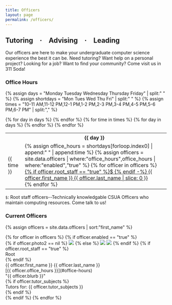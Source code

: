```yaml
---
title: Officers
layout: page
permalink: /officers/
---
```


## Tutoring · Advising · Leading

Our officers are here to make your undergraduate computer science experience
the best it can be. Need tutoring? Want help on a personal project? Looking for
a job? Want to find your community? Come visit us in 311 Soda!

### Office Hours

{% assign days = "Monday Tuesday Wednesday Thursday Friday" | split:" " %}
{% assign shortdays = "Mon Tues Wed Thu Fri" | split:" " %}
{% assign times = "10-11 AM,11-12 PM,12-1 PM,1-2 PM,2-3 PM,3-4 PM,4-5 PM,5-6 PM,6-7 PM"
	| split:"," %}

<div class="officer-calendar">
<table>
<tr>
<th>
</th>
{% for day in days %}
<th class="day">
{{ day }}
</th>
{% endfor %}
</tr>
{% for time in times %}
<tr>
<td class="time">
{{ time }}
</td>
{% for day in days %}
<td class="officer-cell">
{% assign office_hours = shortdays[forloop.index0] | append:" " | append:time %}
{% assign officers = site.data.officers
	| where:"office_hours",office_hours
	| where:"enabled","true" %}
{% for officer in officers %}
<div class="{% if officer.root_staff == "true" %}root-staff{% endif %}">
<a href="#{{ officer.first_name }}{{ officer.last_name }}">
{% if officer.root_staff == "true" %}$&nbsp;{% endif -%}
{{ officer.first_name }}&nbsp;{{ officer.last_name | slice: 0 }}
</a>
</div>
{% endfor %}
</td>
{% endfor %}
</tr>
{% endfor %}
</table>
</div>

`$`: Root staff officers--Technically knowledgable CSUA Officers who maintain
computing resources. Come talk to us!

### Current Officers

{% assign officers = site.data.officers | sort:"first_name" %}
<div class="roster">
{% for officer in officers %}
{% if officer.enabled == "true" %}
<div class="officer" id="{{ officer.first_name }}{{ officer.last_name }}">
<div class="photo-frame">
{% if officer.photo2 == nil %}
<img class="single" src="https://www.csua.berkeley.edu/media/{{ officer.photo1 }}">
{% else %}
<img class="photoone" src="https://www.csua.berkeley.edu/media/{{ officer.photo1 }}">
<img class="phototwo" src="https://www.csua.berkeley.edu/media/{{ officer.photo2 }}">
{% endif %}
{% if officer.root_staff == "true" %}
<div class="root-staff-banner">Root</div>
{% endif %}
</div>
<div class="name">{{ officer.first_name }} {{ officer.last_name }}</div>
<div class="officehours" markdown="1">
[{{ officer.office_hours }}](#office-hours)
</div>
<div class="blurb">"{{ officer.blurb }}"</div>
{% if officer.tutor_subjects %}
<div class="tutor_subjects">Tutors for: {{ officer.tutor_subjects }}</div>
{% endif %}
</div>
{% endif %}
{% endfor %}
</div>

